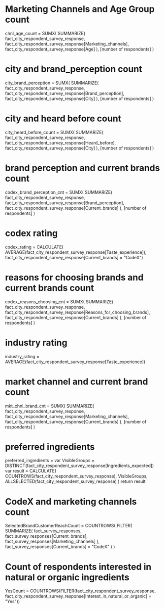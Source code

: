 # Marketing Channels and Age Group count
chnl_age_count = 
SUMX(
    SUMMARIZE(
        fact_city_respondent_survey_response,
        fact_city_respondent_survey_response[Marketing_channels],
        fact_city_respondent_survey_response[Age]
    ),
    [number of respondents]
)

# city and brand_perception count
city_brand_perception = 
SUMX(
    SUMMARIZE(
        fact_city_respondent_survey_response,
        fact_city_respondent_survey_response[Brand_perception],
        fact_city_respondent_survey_response[City]
    ),
    [number of respondents]
)

# city and heard before count
city_heard_before_count = 
SUMX(
    SUMMARIZE(
        fact_city_respondent_survey_response,
        fact_city_respondent_survey_response[Heard_before],
        fact_city_respondent_survey_response[City]
    ),
    [number of respondents]
)

# brand perception and current brands count
codex_brand_perception_cnt = 
SUMX(
    SUMMARIZE(
        fact_city_respondent_survey_response,
        fact_city_respondent_survey_response[Brand_perception],
        fact_city_respondent_survey_response[Current_brands]
    ),
    [number of respondents]
)

# codex rating
codex_rating = 
CALCULATE(
    AVERAGE(fact_city_respondent_survey_response[Taste_experience]),
    fact_city_respondent_survey_response[Current_brands] = "CodeX")

# reasons for choosing brands and current brands count
codex_reasons_choosing_cnt = 
SUMX(
    SUMMARIZE(
        fact_city_respondent_survey_response,
        fact_city_respondent_survey_response[Reasons_for_choosing_brands],
        fact_city_respondent_survey_response[Current_brands]
    ),
    [number of respondents]
)

# industry rating
industry_rating = 
AVERAGE(fact_city_respondent_survey_response[Taste_experience])

# market channel and current brand count
mkt_chnl_brand_cnt = 
SUMX(
    SUMMARIZE(
        fact_city_respondent_survey_response,
        fact_city_respondent_survey_response[Marketing_channels],
        fact_city_respondent_survey_response[Current_brands]
    ),
    [number of respondents]
)

# preferred ingredients
preferred_ingredients = 
var VisibleGroups = DISTINCT(fact_city_respondent_survey_response[Ingredients_expected])
var result =
    CALCULATE(
        COUNTROWS(fact_city_respondent_survey_response),
        VisibleGroups,
        ALLSELECTED(fact_city_respondent_survey_response)
    )
return
    result

# CodeX and marketing channels count
SelectedBrandCustomerReachCount = 
COUNTROWS(
    FILTER(
        SUMMARIZE(
            fact_survey_responses,
            fact_survey_responses[Current_brands],
            fact_survey_responses[Marketing_channels]
        ),
        fact_survey_responses[Current_brands] = "CodeX"
    )
)

# Count of respondents interested in natural or organic ingredients
YesCount = COUNTROWS(FILTER(fact_city_respondent_survey_response, fact_city_respondent_survey_response[Interest_in_natural_or_organic] = "Yes"))